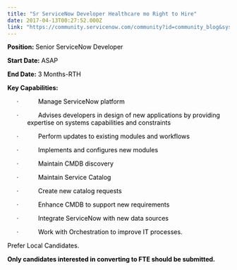 ```yaml
---
title: "Sr ServiceNow Developer Healthcare mo Right to Hire"
date: 2017-04-13T00:27:52.000Z
link: "https://community.servicenow.com/community?id=community_blog&sys_id=272e6a6ddbd0dbc01dcaf3231f961959"
---
```

<p style="margin-bottom: .0001pt;"><strong style="color: black;">Position:</strong><span style="color: black;"> Senior ServiceNow Developer </span></p><p style="margin-bottom: .0001pt;"><strong style="color: black;">Start Date:</strong><span style="color: black;"> ASAP </span></p><p style="margin-bottom: .0001pt;"><strong style="color: black;">End Date:</strong><span style="color: black;"> 3 Months-RTH </span></p><p style="margin-bottom: .0001pt;"><strong style="color: black;"> </strong></p><p style="margin-bottom: .0001pt;"><strong> </strong></p><p style="margin-bottom: .0001pt;"><span style="color: black;"> </span><strong style="color: black;">Key Capabilities:</strong></p><p style="padding-left: 45px; margin-bottom: .0001pt; text-indent: -.25in;"> ·<span style="font-size: 7.0pt;">                 </span><span style="color: black;">Manage ServiceNow platform</span></p><p style="padding-left: 45px; margin-bottom: .0001pt; text-indent: -.25in;"> ·<span style="font-size: 7.0pt;">                 </span><span style="color: black;">Advises developers in design of new applications by providing expertise on systems capabilities and constraints</span></p><p style="padding-left: 45px; margin-bottom: .0001pt; text-indent: -.25in;"> ·<span style="font-size: 7.0pt;">                 </span><span style="color: black;">Perform updates to existing modules and workflows</span></p><p style="padding-left: 45px; margin-bottom: .0001pt; text-indent: -.25in;"> ·<span style="font-size: 7.0pt;">                 </span><span style="color: black;">Implements and configures new modules</span></p><p style="padding-left: 45px; margin-bottom: .0001pt; text-indent: -.25in;"> ·<span style="font-size: 7.0pt;">                 </span><span style="color: black;">Maintain CMDB discovery</span></p><p style="padding-left: 45px; margin-bottom: .0001pt; text-indent: -.25in;"> ·<span style="font-size: 7.0pt;">                 </span><span style="color: black;">Maintain Service Catalog</span></p><p style="padding-left: 45px; margin-bottom: .0001pt; text-indent: -.25in;"> ·<span style="font-size: 7.0pt;">                 </span><span style="color: black;">Create new catalog requests</span></p><p style="padding-left: 45px; margin-bottom: .0001pt; text-indent: -.25in;"> ·<span style="font-size: 7.0pt;">                 </span><span style="color: black;">Enhance CMDB to support new requirements</span></p><p style="padding-left: 45px; margin-bottom: .0001pt; text-indent: -.25in;"> ·<span style="font-size: 7.0pt;">                 </span><span style="color: black;">Integrate ServiceNow with new data sources</span></p><p style="padding-left: 45px; margin-bottom: .0001pt; text-indent: -.25in;"> ·<span style="font-size: 7.0pt;">                 </span><span style="color: black;">Work with Orchestration to improve IT processes.</span></p><p style="margin-bottom: .0001pt;"><span style="color: black;"> </span></p><p style="margin-bottom: .0001pt;"><span style="color: black;">Prefer Local Candidates. </span></p><p style="margin-bottom: .0001pt;"><strong style="color: black;">Only candidates interested in converting to FTE should be submitted. </strong></p>